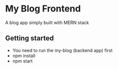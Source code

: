 # My Blog Frontend

A blog app simply built with MERN stack

## Getting started
- You need to run the my-blog (backend app) first
- npm install
- npm start
